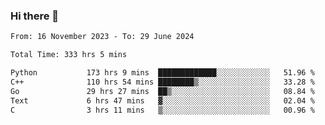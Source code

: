 ### Hi there 👋

<!--
**floyiac/floyiac** is a ✨ _special_ ✨ repository because its `README.md` (this file) appears on your GitHub profile.

Here are some ideas to get you started:

- 🔭 I’m currently working on ...
- 🌱 I’m currently learning ...
- 👯 I’m looking to collaborate on ...
- 🤔 I’m looking for help with ...
- 💬 Ask me about ...
- 📫 How to reach me: ...
- 😄 Pronouns: ...
- ⚡ Fun fact: ...
-->

<!--START_SECTION:waka-->

```txt
From: 16 November 2023 - To: 29 June 2024

Total Time: 333 hrs 5 mins

Python           173 hrs 9 mins  █████████████░░░░░░░░░░░░   51.96 %
C++              110 hrs 54 mins ████████▒░░░░░░░░░░░░░░░░   33.28 %
Go               29 hrs 27 mins  ██▒░░░░░░░░░░░░░░░░░░░░░░   08.84 %
Text             6 hrs 47 mins   ▓░░░░░░░░░░░░░░░░░░░░░░░░   02.04 %
C                3 hrs 11 mins   ▒░░░░░░░░░░░░░░░░░░░░░░░░   00.96 %
```

<!--END_SECTION:waka-->
